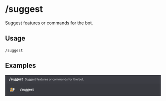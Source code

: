 # /suggest

Suggest features or commands for the bot.

## Usage

```
/suggest
```

## Examples

<img src="../_media/examples/suggest-0.png" class="prettier" draggable="false">

